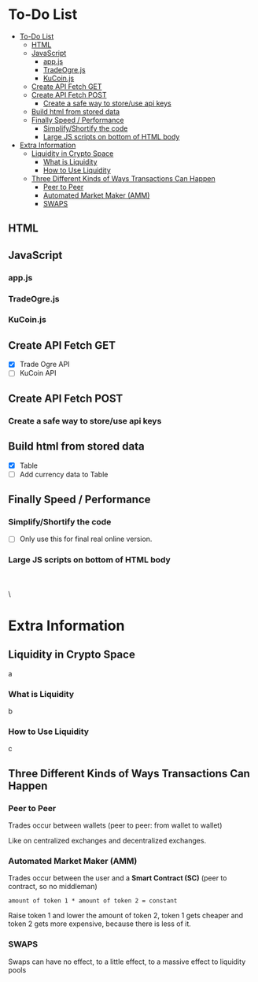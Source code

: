 # To-Do List

- [To-Do List](#to-do-list)
  - [HTML](#html)
  - [JavaScript](#javascript)
    - [app.js](#appjs)
    - [TradeOgre.js](#tradeogrejs)
    - [KuCoin.js](#kucoinjs)
  - [Create API Fetch GET](#create-api-fetch-get)
  - [Create API Fetch POST](#create-api-fetch-post)
    - [Create a safe way to store/use api keys](#create-a-safe-way-to-storeuse-api-keys)
  - [Build html from stored data](#build-html-from-stored-data)
  - [Finally Speed / Performance](#finally-speed--performance)
    - [Simplify/Shortify the code](#simplifyshortify-the-code)
    - [Large JS scripts on bottom of HTML body](#large-js-scripts-on-bottom-of-html-body)
- [Extra Information](#extra-information)
  - [Liquidity in Crypto Space](#liquidity-in-crypto-space)
    - [What is Liquidity](#what-is-liquidity)
    - [How to Use Liquidity](#how-to-use-liquidity)
  - [Three Different Kinds of Ways Transactions Can Happen](#three-different-kinds-of-ways-transactions-can-happen)
    - [Peer to Peer](#peer-to-peer)
    - [Automated Market Maker (AMM)](#automated-market-maker-amm)
    - [SWAPS](#swaps)


## HTML

## JavaScript

### app.js

### TradeOgre.js


### KuCoin.js

## Create API Fetch GET

- [x] Trade Ogre API
- [ ] KuCoin API

## Create API Fetch POST

### Create a safe way to store/use api keys

## Build html from stored data

- [x] Table
- [ ] Add currency data to Table

##

## Finally Speed / Performance

### Simplify/Shortify the code

- [ ] Only use this for final real online version.

### Large JS scripts on bottom of HTML body

\
\
\
# Extra Information

## Liquidity in Crypto Space

a

### What is Liquidity

b

### How to Use Liquidity

c

## Three Different Kinds of Ways Transactions Can Happen

### Peer to Peer

Trades occur between wallets (peer to peer: from wallet to wallet)

Like on centralized exchanges and decentralized exchanges.

### Automated Market Maker (AMM)

Trades occur between the user and a **Smart Contract (SC)** (peer to contract, so no middleman)

`amount of token 1 * amount of token 2 = constant`

Raise token 1 and lower the amount of token 2, token 1 gets cheaper and token 2 gets more expensive, because there is less of it.

### SWAPS

Swaps can have no effect, to a little effect, to a massive effect to liquidity pools